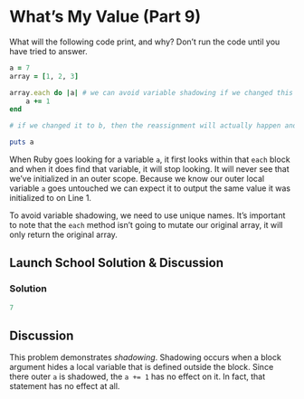 # What’s My Value (Part 9)
What will the following code print, and why? Don’t run the code until you have tried to answer.

```rb 
a = 7 
array = [1, 2, 3]

array.each do |a| # we can avoid variable shadowing if we changed this to b
	a += 1 
end

# if we changed it to b, then the reassignment will actually happen and it will output 4

puts a
```

When Ruby goes looking for a variable `a`, it first looks within that `each` block and when it does find that variable, it will stop looking. It will never see that we’ve initialized in an outer scope. Because we know our outer local variable `a` goes untouched we can expect it to output the same value it was initialized to on Line 1.

To avoid variable shadowing, we need to use unique names. It’s important to note that the `each` method isn’t going to mutate our original array, it will only return the original array. 

## Launch School Solution & Discussion
### Solution

```rb 
7
```

## Discussion

This problem demonstrates _shadowing_. Shadowing occurs when a block argument hides a local variable that is defined outside the block. Since there outer `a` is shadowed, the `a += 1` has no effect on it. In fact, that statement has no effect at all. 